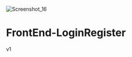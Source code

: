![Screenshot_16](https://user-images.githubusercontent.com/95234751/195684781-152979ca-d8de-41d3-802a-b78b21f9d919.png)
# FrontEnd-LoginRegister
v1
